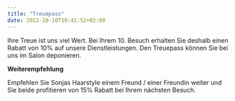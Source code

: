 ```yaml
---
title: "Treuepass"
date: 2022-10-10T10:41:52+02:00
---
```



Ihre Treue ist uns viel Wert. Bei Ihrem 10. Besuch erhalten Sie deshalb einen Rabatt von
10% auf unsere Dienstleistungen. Den Treuepass können Sie bei uns im Salon deponieren.

**Weiterempfehlung**

Empfehlen Sie Sonjas Haarstyle einem Freund / einer Freundin weiter und Sie beide profitieren von 15% Rabatt bei Ihrem nächsten Besuch.

